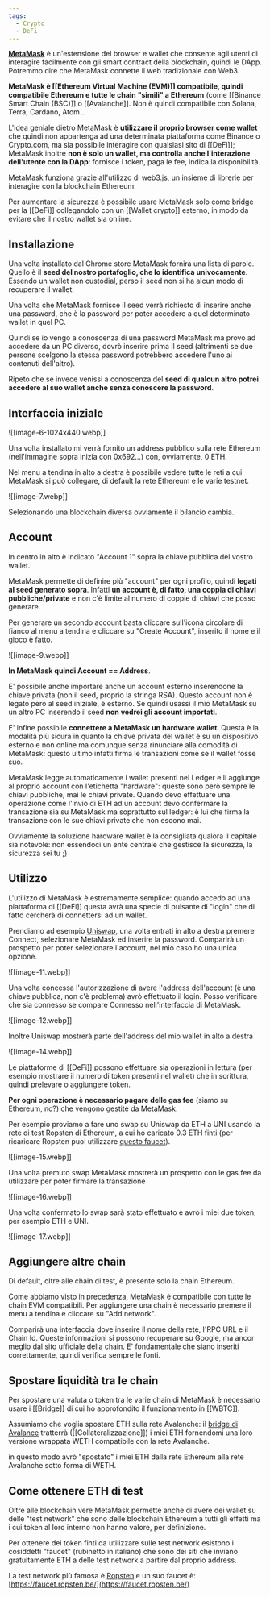 ```yaml
---
tags:
  - Crypto
  - DeFi
---
```



[**MetaMask**](https://metamask.io/) è un'estensione del browser e wallet che consente agli utenti di interagire facilmente con gli smart contract della blockchain, quindi le DApp. Potremmo dire che MetaMask connette il web tradizionale con Web3.

**MetaMask è [[Ethereum Virtual Machine (EVM)]] compatibile, quindi compatibile Ethereum e tutte le chain "simili" a Ethereum** (come [[Binance Smart Chain (BSC)]] o [[Avalanche]]. Non è quindi compatibile con Solana, Terra, Cardano, Atom…

L'idea geniale dietro MetaMask è **utilizzare il proprio browser come wallet** che quindi non appartenga ad una determinata piattaforma come Binance o Crypto.com, ma sia possibile interagire con qualsiasi sito di [[DeFi]]; MetaMask inoltre **non è solo un wallet, ma controlla anche l'interazione dell'utente con la DApp**: fornisce i token, paga le fee, indica la disponibilità.

MetaMask funziona grazie all'utilizzo di [web3.js](https://web3js.readthedocs.io/en/v1.5.2/), un insieme di librerie per interagire con la blockchain Ethereum.

Per aumentare la sicurezza è possibile usare MetaMask solo come bridge per la [[DeFi]] collegandolo con un [[Wallet crypto]] esterno, in modo da evitare che il nostro wallet sia online.

## Installazione

Una volta installato dal Chrome store MetaMask fornirà una lista di parole. Quello è il **seed del nostro portafoglio, che lo identifica univocamente**. Essendo un wallet non custodial, perso il seed non si ha alcun modo di recuperare il wallet.

Una volta che MetaMask fornisce il seed verrà richiesto di inserire anche una password, che è la password per poter accedere a quel determinato wallet in quel PC.

Quindi se io vengo a conoscenza di una password MetaMask ma provo ad accedere da un PC diverso, dovrò inserire prima il seed (altrimenti se due persone scelgono la stessa password potrebbero accedere l'uno ai contenuti dell'altro).

Ripeto che se invece venissi a conoscenza del **seed di qualcun altro potrei accedere al suo wallet anche senza conoscere la password**.

## Interfaccia iniziale

![[image-6-1024x440.webp]]

Una volta installato mi verrà fornito un address pubblico sulla rete Ethereum (nell'immagine sopra inizia con 0x692...) con, ovviamente, 0 ETH.

Nel menu a tendina in alto a destra è possibile vedere tutte le reti a cui MetaMask si può collegare, di default la rete Ethereum e le varie testnet.

![[image-7.webp]]

Selezionando una blockchain diversa ovviamente il bilancio cambia.

## Account

In centro in alto è indicato "Account 1" sopra la chiave pubblica del vostro wallet.

MetaMask permette di definire più "account" per ogni profilo, quindi **legati al seed generato sopra**. Infatti **un account è, di fatto, una coppia di chiavi pubbliche/private** e non c'è limite al numero di coppie di chiavi che posso generare.

Per generare un secondo account basta cliccare sull'icona circolare di fianco al menu a tendina e cliccare su "Create Account", inserito il nome e il gioco è fatto.

![[image-9.webp]]

**In MetaMask quindi Account == Address**.

E' possibile anche importare anche un account esterno inserendone la chiave privata (non il seed, proprio la stringa RSA). Questo account non è legato però al seed iniziale, è esterno. Se quindi usassi il mio MetaMask su un altro PC inserendo il seed **non vedrei gli account importati**.

E' infine possibile **connettere a MetaMask un hardware wallet**. Questa è la modalità più sicura in quanto la chiave privata del wallet è su un dispositivo esterno e non online ma comunque senza rinunciare alla comodità di MetaMask: questo ultimo infatti firma le transazioni come se il wallet fosse suo.

MetaMask legge automaticamente i wallet presenti nel Ledger e li aggiunge al proprio account con l'etichetta "hardware": queste sono però sempre le chiavi pubbliche, mai le chiavi private. Quando devo effettuare una operazione come l'invio di ETH ad un account devo confermare la transazione sia su MetaMask ma soprattutto sul ledger: è lui che firma la transazione con le sue chiavi private che non escono mai.

Ovviamente la soluzione hardware wallet è la consigliata qualora il capitale sia notevole: non essendoci un ente centrale che gestisce la sicurezza, la sicurezza sei tu ;)

## Utilizzo

L'utilizzo di MetaMask è estremamente semplice: quando accedo ad una piattaforma di [[DeFi]] questa avrà una specie di pulsante di "login" che di fatto cercherà di connettersi ad un wallet.

Prendiamo ad esempio [Uniswap](https://app.uniswap.org/), una volta entrati in alto a destra premere Connect, selezionare MetaMask ed inserire la password. Comparirà un prospetto per poter selezionare l'account, nel mio caso ho una unica opzione.

![[image-11.webp]]

Una volta concessa l'autorizzazione di avere l'address dell'account (è una chiave pubblica, non c'è problema) avrò effettuato il login. Posso verificare che sia connesso se compare Connesso nell'interfaccia di MetaMask.

![[image-12.webp]]

Inoltre Uniswap mostrerà parte dell'address del mio wallet in alto a destra

![[image-14.webp]]

Le piattaforme di [[DeFi]] possono effettuare sia operazioni in lettura (per esempio mostrare il numero di token presenti nel wallet) che in scrittura, quindi prelevare o aggiungere token.

**Per ogni operazione è necessario pagare delle gas fee** (siamo su Ethereum, no?) che vengono gestite da MetaMask.

Per esempio proviamo a fare uno swap su Uniswap da ETH a UNI usando la rete di test Ropsten di Ethereum, a cui ho caricato 0.3 ETH finti (per ricaricare Ropsten puoi utilizzare [questo faucet](https://faucet.ropsten.be/)).

![[image-15.webp]]

Una volta premuto swap MetaMask mostrerà un prospetto con le gas fee da utilizzare per poter firmare la transazione

![[image-16.webp]]

Una volta confermato lo swap sarà stato effettuato e avrò i miei due token, per esempio ETH e UNI.

![[image-17.webp]]

## Aggiungere altre chain

Di default, oltre alle chain di test, è presente solo la chain Ethereum.

Come abbiamo visto in precedenza, MetaMask è compatibile con tutte le chain EVM compatibili. Per aggiungere una chain è necessario premere il menu a tendina e cliccare su "Add network".

Comparirà una interfaccia dove inserire il nome della rete, l'RPC URL e il Chain Id. Queste informazioni si possono recuperare su Google, ma ancor meglio dal sito ufficiale della chain. E' fondamentale che siano inseriti correttamente, quindi verifica sempre le fonti.

## Spostare liquidità tra le chain

Per spostare una valuta o token tra le varie chain di MetaMask è necessario usare i [[Bridge]] di cui ho approfondito il funzionamento in [[WBTC]].

Assumiamo che voglia spostare ETH sulla rete Avalanche: il [bridge di Avalance](https://bridge.avax.network/) tratterrà ([[Collateralizzazione]]) i miei ETH fornendomi una loro versione wrappata WETH compatibile con la rete Avalanche.

in questo modo avrò "spostato" i miei ETH dalla rete Ethereum alla rete Avalanche sotto forma di WETH.

## Come ottenere ETH di test

Oltre alle blockchain vere MetaMask permette anche di avere dei wallet su delle "test network" che sono delle blockchain Ethereum a tutti gli effetti ma i cui token al loro interno non hanno valore, per definizione.

Per ottenere dei token finti da utilizzare sulle test network esistono i cosiddetti "faucet" (rubinetto in italiano) che sono dei siti che inviano gratuitamente ETH a delle test network a partire dal proprio address.

La test network più famosa è [Ropsten](https://ropsten.etherscan.io/) e un suo faucet è: [https://faucet.ropsten.be/](https://faucet.ropsten.be/)

